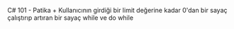 C# 101 - Patika +
Kullanıcının girdiği bir limit değerine kadar 0'dan bir sayaç çalıştırıp artıran bir sayaç while ve do while
